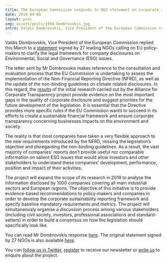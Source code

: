 ```yaml
---
title: The European Commission responds to NGO statement on corporate sustainability reporting
date: 2019-04-09
layout: post
img: assets/posts/1904-Dombrovskis.jpg
intro: Valdis Dombrovskis, Vice President of the European Commission replied this March to a statement signed by 27 leading NGOs calling on EU policy-makers to clarify the legal framework for company disclosures on Environmental, Social and Governance (ESG) issues.
---
```


Valdis Dombrovskis, Vice President of the European Commission replied this March to a [statement](http://en.frankbold.org/news/ngos-call-eu-commission-clarify-legal-framework-corporate-sustainability-reporting) signed by 27 leading NGOs calling on EU policy-makers to clarify the legal framework for company disclosures on Environmental, Social and Governance (ESG) issues.

The letter sent by Mr Dombrovskis makes reference to the consultation and evaluation process that the EU Commission is undertaking to assess the implementation of the Non-Financial Reporting Directive (NFRD), as well as the update of the non-binding guidelines on climate related disclosures.  In this regard, the [results](http://bit.ly/2SmOrH9) of the initial research carried out by the Alliance for Corporate Transparency project provide evidence on the most important gaps in the quality of corporate disclosure and suggest priorities for the future development of the legislation. It is essential that the Directive provides more specific rules if the EU Commission wants to succeed in its efforts to create a sustainable financial framework and ensure corporate transparency concerning businesses impacts on the environment and society.  

The reality is that most companies have taken a very flexible approach to the new requirements introduced by the NFRD, missing the legislation’s objective and disregarding the non-binding guidelines. As a result, the vast majority of companies’ reports don’t provide useful nor comparable information on salient ESG issues that would allow investors and other stakeholders to understand these companies’ development, performance, position and impact of their activities.

The project will expand the scope of its research in 2019 to analyse the information disclosed by 1000 companies covering all main industrial sectors and European regions. The objective of this initiative is to provide evidence-based recommendations to policy-makers and companies in order to develop the corporate sustainability reporting framework and specify baseline mandatory requirements and metrics. The project will simultaneously organise a discussion process among various stakeholders (including civil society, investors, professional associations and standard-setters) in order to build a consensus on how the legislation should specifically look like.

You can read Mr Dombrovskis response [here](http://en.frankbold.org/sites/default/files/letter_to_ms_arus.pdf).
The original statement signed by 27 NGOs is also available [here](http://en.frankbold.org/sites/default/files/zpravodaj/statement_eu_legal_corporate_sustainability_reporting_framework.pdf).

You can [follow us in Twitter](https://twitter.com/EUCorpReporting), [register](http://eepurl.com/dJPBjQ) to receive our newsletter or [write us](susanna.arus@frankbold.org) to enquire about the project.
